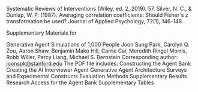 Systematic Reviews of Interventions (Wiley, ed. 2, 2019). 57. Silver, N. C., & Dunlap, W. P. (1987). Averaging correlation coefficients: Should Fisher's z transformation be used? Journal of Applied Psychology, 72(1), 146-148.

Supplementary Materials for

Generative Agent Simulations of 1,000 People Joon Sung Park, Carolyn Q. Zou, Aaron Shaw, Benjamin Mako Hill, Carrie Cai, Meredith Ringel Morris, Robb Willer, Percy Liang, Michael S. Bernstein Corresponding author: joonspk@stanford.edu The PDF file includes: Constructing the Agent Bank Creating the AI Interviewer Agent Generative Agent Architecture Surveys and Experimental Constructs Evaluation Methods Supplementary Results Research Access for the Agent Bank Supplementary Tables